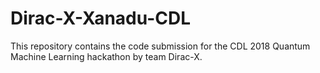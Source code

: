 # Dirac-X-Xanadu-CDL
This repository contains the code submission for the CDL 2018 Quantum Machine Learning hackathon by team Dirac-X.
